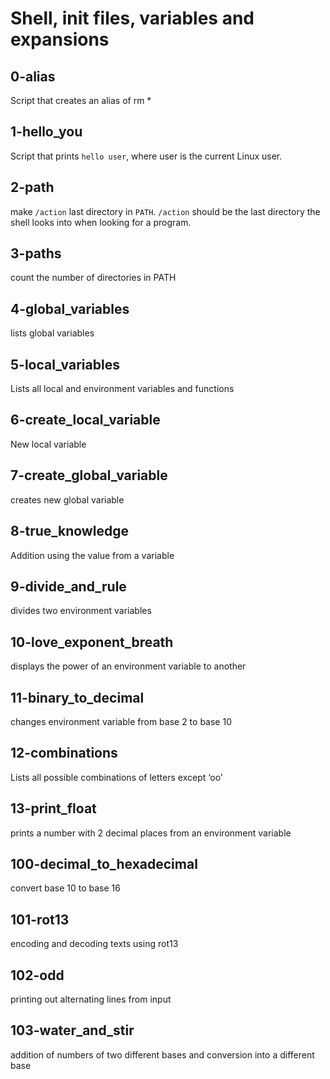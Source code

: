 # Shell, init files, variables and expansions

## 0-alias

Script that creates an alias of rm *

## 1-hello_you

Script that prints ``hello user``, where user is the current Linux user.

## 2-path

make ``/action`` last directory in ``PATH``. ``/action`` should be the last directory the shell looks into when looking for a program.

## 3-paths

count the number of directories in PATH

## 4-global_variables

lists global variables

## 5-local_variables

Lists all local and environment variables and functions

## 6-create_local_variable

New local variable

## 7-create_global_variable

creates new global variable

## 8-true_knowledge

Addition using the value from a variable

## 9-divide_and_rule

divides two environment variables

## 10-love_exponent_breath

displays the power of an environment variable to another

## 11-binary_to_decimal

changes environment variable from base 2 to base 10

## 12-combinations

Lists all possible combinations of letters except ‘oo’

## 13-print_float

prints a number with 2 decimal places from an environment variable

## 100-decimal_to_hexadecimal

convert base 10 to base 16

## 101-rot13

encoding and decoding texts using rot13

## 102-odd

printing out alternating lines from input

## 103-water_and_stir

addition of numbers of two different bases and conversion into a different base
